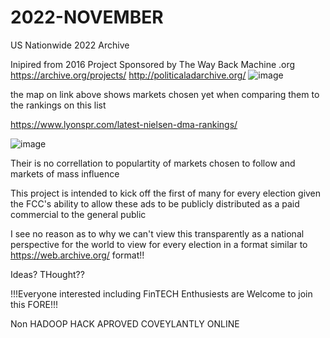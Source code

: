 # 2022-NOVEMBER
US Nationwide 2022 Archive

Inipired from 2016 Project Sponsored by
The Way Back Machine .org
https://archive.org/projects/ 
http://politicaladarchive.org/
![image](https://user-images.githubusercontent.com/55120529/193566358-5740441b-1e4c-46ec-90e2-b1a15101469d.png)

the map on link above shows markets chosen 
yet when comparing them to the rankings on this list

https://www.lyonspr.com/latest-nielsen-dma-rankings/

![image](https://user-images.githubusercontent.com/55120529/193566586-a30f2608-742d-4719-8229-25a1130646c2.png)

Their is no correllation to populartity of
markets chosen to follow 
and markets of mass influence


This project is intended to kick off
the first of many for every election
given the FCC's ability to allow
these ads to be publicly distributed 
as a paid commercial to the general public

I see no reason as to why we can't view
this transparently as a national perspective
for the world to view for every election in 
a format similar to https://web.archive.org/
format!!

Ideas? THought??

!!!Everyone interested including FinTECH Enthusiests are Welcome to join this FORE!!!


Non HADOOP HACK APROVED 
COVEYLANTLY ONLINE
